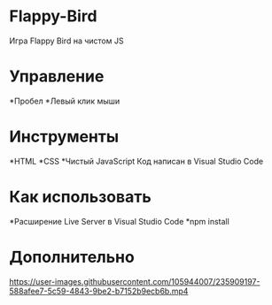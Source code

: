 # Flappy-Bird
Игра Flappy Bird на чистом JS
# Управление
  *Пробел
  *Левый клик мыши
# Инструменты
  *HTML
  *CSS
  *Чистый JavaScript
Код написан в Visual Studio Code
# Как использовать
  *Расширение Live Server в Visual Studio Code
  *npm install
# Дополнительно
https://user-images.githubusercontent.com/105944007/235909197-588afee7-5c59-4843-9be2-b7152b9ecb6b.mp4
